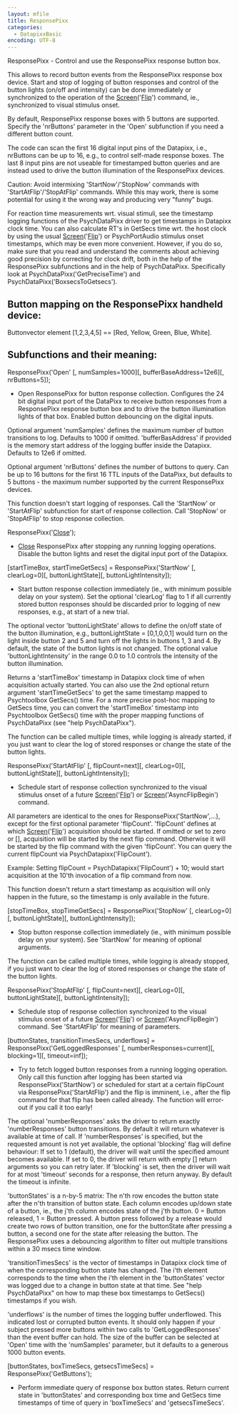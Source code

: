 ```yaml
---
layout: mfile
title: ResponsePixx
categories:
  - DatapixxBasic
encoding: UTF-8
---
```


ResponsePixx - Control and use the ResponsePixx response button box.

This allows to record button events from the ResponsePixx response box
device. Start and stop of logging of button responses and control of the
button lights (on/off and intensity) can be done immediately or
synchronized to the operation of the [Screen](/docs/Screen)('[Flip](/docs/Flip)') command, ie.,
synchronized to visual stimulus onset.

By default, ResponsePixx response boxes with 5 buttons are supported.
Specify the 'nrButtons' parameter in the 'Open' subfunction if you need a
different button count.

The code can scan the first 16 digital input pins of the Datapixx, i.e.,
nrButtons can be up to 16, e.g., to control self-made response boxes. The
last 8 input pins are not useable for timestamped button queries and are
instead used to drive the button illumination of the ResponsePixx
devices.

Caution: Avoid intermixing 'StartNow'/'StopNow' commands with
'StartAtFlip'/'StopAtFlip' commands. While this may work, there is some
potential for using it the wrong way and producing very "funny" bugs.

For reaction time measurements wrt. visual stimuli, see the timestamp
logging functions of the PsychDataPixx driver to get timestamps in
Datapixx clock time. You can also calculate RT's in GetSecs time wrt. the
host clock by using the usual [Screen](/docs/Screen)('[Flip](/docs/Flip)') or PsychPortAudio stimulus
onset timestamps, which may be even more convenient. However, if you do
so, make sure that you read and understand the comments about achieving
good precision by correcting for clock drift, both in the help of the
ResponsePixx subfunctions and in the help of PsychDataPixx. Specifically
look at PsychDataPixx('GetPreciseTime') and
PsychDataPixx('BoxsecsToGetsecs').


Button mapping on the ResponsePixx handheld device:
---------------------------------------------------

Buttonvector element [1,2,3,4,5] == [Red, Yellow, Green, Blue, White].


Subfunctions and their meaning:
-------------------------------

ResponsePixx('Open' [, numSamples=1000][, bufferBaseAddress=12e6][, nrButtons=5]);
- Open ResponsePixx for button response collection. Configures the 24 bit
digital input port of the DataPixx to receive button responses from a
ResponsePixx response button box and to drive the button illumination
lights of that box. Enabled button debouncing on the digital inputs.

Optional argument 'numSamples' defines the maximum number of button
transitions to log. Defaults to 1000 if omitted. 'bufferBasAddress' if
provided is the memory start address of the logging buffer inside the
Datapixx. Defaults to 12e6 if omitted.

Optional argument 'nrButtons' defines the number of buttons to query. Can
be up to 16 buttons for the first 16 TTL inputs of the DataPixx, but
defaults to 5 buttons - the maximum number supported by the current
ResponsePixx devices.

This function doesn't start logging of responses. Call the 'StartNow' or
'StartAtFlip' subfunction for start of response collection. Call
'StopNow' or 'StopAtFlip' to stop response collection.


ResponsePixx('[Close](/docs/Close)');
- [Close](/docs/Close) ResponsePixx after stopping any running logging operations.
Disable the button lights and reset the digital input port of the
Datapixx.


[startTimeBox, startTimeGetSecs] = ResponsePixx('StartNow' [, clearLog=0][, buttonLightState][, buttonLightIntensity]);
- Start button response collection immediately (ie., with minimum
possible delay on your system). Set the optional 'clearLog' flag to 1 if
all currently stored button responses should be discarded prior to
logging of new responses, e.g., at start of a new trial.

The optional vector 'buttonLightState' allows to define the on/off state
of the button illumination, e.g., buttonLightState = [0,1,0,0,1] would
turn on the light inside button 2 and 5 and turn off the lights in
buttons 1, 3 and 4. By default, the state of the button lights is not
changed. The optional value 'buttonLightIntensity' in the range 0.0 to
1\.0 controls the intensity of the button illumination.

Returns a 'startTimeBox' timestamp in Datapixx clock time of when
acquisition actually started. You can also use the 2nd optional return
argument 'startTimeGetSecs' to get the same timestamp mapped to
Psychtoolbox GetSecs() time. For a more precise post-hoc mapping to
GetSecs time, you can convert the 'startTimeBox' timestamp into
Psychtoolbox GetSecs() time with the proper mapping functions of
PsychDataPixx (see "help PsychDataPixx").

The function can be called multiple times, while logging is already
started, if you just want to clear the log of stored responses or change
the state of the button lights.


ResponsePixx('StartAtFlip' [, flipCount=next][, clearLog=0][, buttonLightState][, buttonLightIntensity]);
- Schedule start of response collection synchronized to the visual stimulus
onset of a future [Screen](/docs/Screen)('[Flip](/docs/Flip)') or [Screen](/docs/Screen)('AsyncFlipBegin') command.

All parameters are identical to the ones for ResponsePixx('StartNow',...),
except for the first optional parameter 'flipCount'. 'flipCount' defines
at which [Screen](/docs/Screen)('[Flip](/docs/Flip)') acquisition should be started. If omitted or
set to zero or [], acquisition will be started by the next flip command.
Otherwise it will be started by the flip command with the given
'flipCount'. You can query the current flipCount via PsychDatapixx('FlipCount').

Example: Setting flipCount = PsychDatapixx('FlipCount') + 10; would start
acquisition at the 10'th invocation of a flip command from now.

This function doesn't return a start timestamp as acquisition will
only happen in the future, so the timestamp is only available in the
future.


[stopTimeBox, stopTimeGetSecs] = ResponsePixx('StopNow' [, clearLog=0][, buttonLightState][, buttonLightIntensity]);
- Stop button response collection immediately (ie., with minimum
possible delay on your system). See 'StartNow' for meaning of optional
arguments.

The function can be called multiple times, while logging is already
stopped, if you just want to clear the log of stored responses or change
the state of the button lights.


ResponsePixx('StopAtFlip' [, flipCount=next][, clearLog=0][, buttonLightState][, buttonLightIntensity]);
- Schedule stop of response collection synchronized to the visual stimulus
onset of a future [Screen](/docs/Screen)('[Flip](/docs/Flip)') or [Screen](/docs/Screen)('AsyncFlipBegin') command.
See 'StartAtFlip' for meaning of parameters.


[buttonStates, transitionTimesSecs, underflows] = ResponsePixx('GetLoggedResponses' [, numberResponses=current][, blocking=1][, timeout=inf]);
- Try to fetch logged button responses from a running logging
operation. Only call this function after logging has been
started via ResponsePixx('StartNow') or scheduled for start at a
certain flipCount via ResponsePixx('StartAtFlip') and the flip is
imminent, i.e., after the flip command for that flip has been called
already. The function will error-out if you call it too early!

The optional 'numberResponses' asks the driver to return exactly
'numberResponses' button transitions. By default it will return whatever
is available at time of call. If 'numberResponses' is specified, but the
requested amount is not yet available, the optional 'blocking' flag will
define behaviour: If set to 1 (default), the driver will wait until the
specified amount becomes available. If set to 0, the driver will return
with empty [] return arguments so you can retry later. If 'blocking' is
set, then the driver will wait for at most 'timeout' seconds for a
response, then return anyway. By default the timeout is infinite.

'buttonStates' is a n-by-5 matrix: The n'th row encodes the button state
after the n'th transition of button state. Each column encodes up/down
state of a button, ie., the j'th column encodes state of the j'th button.
0 = Button released, 1 = Button pressed. A button press followed by a
release would create two rows of button transition, one for the
buttonState after pressing a button, a second one for the state after
releasing the button. The ResponsePixx uses a debouncing algorithm to
filter out multiple transitions within a 30 msecs time window.

'transitionTimesSecs' is the vector of timestamps in Datapixx clock time
of when the corresponding button state has changed. The i'th element
corresponds to the time when the i'th element in the 'buttonStates'
vector was logged due to a change in button state at that time. See
"help PsychDataPixx" on how to map these box timestamps to GetSecs()
timestamps if you wish.

'underflows' is the number of times the logging buffer underflowed. This
indicated lost or corrupted button events. It should only happen if your
subject pressed more buttons within two calls to 'GetLoggedResponses'
than the event buffer can hold. The size of the buffer can be selected at
'Open' time with the 'numSamples' parameter, but it defaults to a
generous 1000 button events.


[buttonStates, boxTimeSecs, getsecsTimeSecs] = ResponsePixx('GetButtons');
- Perform immediate query of response box button states. Return current
state in 'buttonStates' and corresponding box time and GetSecs time
timestamps of time of query in 'boxTimeSecs' and 'getsecsTimeSecs'.

